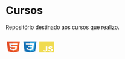 # Cursos
 Repositório destinado aos cursos que realizo.
 ##
<img align="center" alt="Marco-HTML" height="30" width="40" src="https://raw.githubusercontent.com/devicons/devicon/master/icons/html5/html5-original.svg">
<img align="center" alt="Marco-CSS" height="30" width="40" src="https://raw.githubusercontent.com/devicons/devicon/master/icons/css3/css3-original.svg">
<img align="center" alt="Marco-Js" height="30" width="40" src="https://raw.githubusercontent.com/devicons/devicon/master/icons/javascript/javascript-plain.svg">
